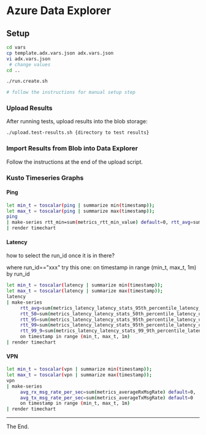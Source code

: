 # Azure Data Explorer

## Setup

````bash
cd vars
cp template.adx.vars.json adx.vars.json
vi adx.vars.json
 # change values
cd ..
````

````bash
./run.create.sh

# follow the instructions for manual setup step
````
### Upload Results
After running tests, upload results into the blob storage:
````bash
./upload.test-results.sh {directory to test results}
````
### Import Results from Blob into Data Explorer

Follow the instructions at the end of the upload script.

### Kusto Timeseries Graphs

#### Ping
````bash
let min_t = toscalar(ping | summarize min(timestamp));
let max_t = toscalar(ping | summarize max(timestamp));
ping
| make-series rtt_min=sum(metrics_rtt_min_value) default=0, rtt_avg=sum(metrics_rtt_avg_value) default=0, rtt_max=sum(metrics_rtt_max_value) on timestamp in range (min_t, max_t, 1m)
| render timechart
````

#### Latency

how to select the run_id once it is in there?

where run_id=="xxx"
try this one: on timestamp in range (min_t, max_t, 1m) by run_id

````bash
let min_t = toscalar(latency | summarize min(timestamp));
let max_t = toscalar(latency | summarize max(timestamp));
latency
| make-series
     rtt_avg=sum(metrics_latency_latency_stats_95th_percentile_latency_usec) default=0,
     rtt_50=sum(metrics_latency_latency_stats_50th_percentile_latency_usec) default=0,
     rtt_95=sum(metrics_latency_latency_stats_95th_percentile_latency_usec) default=0,
     rtt_99=sum(metrics_latency_latency_stats_95th_percentile_latency_usec) default=0,
     rtt_99_9=sum(metrics_latency_latency_stats_99_9th_percentile_latency_usec) default=0
     on timestamp in range (min_t, max_t, 1m)
| render timechart
````

#### VPN
````bash
let min_t = toscalar(vpn | summarize min(timestamp));
let max_t = toscalar(vpn | summarize max(timestamp));
vpn
| make-series
     avg_rx_msg_rate_per_sec=sum(metrics_averageRxMsgRate) default=0,
     avg_tx_msg_rate_per_sec=sum(metrics_averageTxMsgRate) default=0
     on timestamp in range (min_t, max_t, 1m)
| render timechart
````
---
The End.
